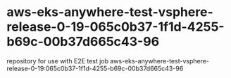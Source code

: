 # aws-eks-anywhere-test-vsphere-release-0-19-065c0b37-1f1d-4255-b69c-00b37d665c43-96
repository for use with E2E test job aws-eks-anywhere-test-vsphere-release-0-19:065c0b37-1f1d-4255-b69c-00b37d665c43-96
